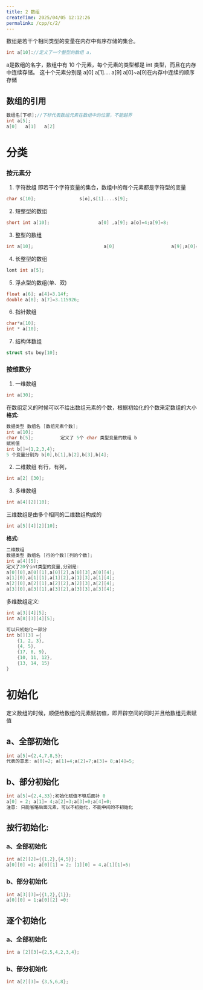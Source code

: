 ```yaml
---
title: 2 数组
createTime: 2025/04/05 12:12:26
permalink: /cpp/c/2/
---
```

数组是若干个相同类型的变量在内存中有序存储的集合。
```c
int a[10]://定义了一个整型的数组 a，
```
a是数组的名字，数组中有 10 个元素，每个元素的类型都是 int 类型，而且在内存中连续存储。
这十个元素分别是 a[0] a[1].... a[9]
a[0]~a[9]在内存中连续的顺序存储
## 数组的引用
```c
数组名[下标];//下标代表数组元素在数组中的位置，不能越界
int a[5];
a[0]   a[1]   a[2]
```
# 分类
### 按元素分
1. 字符数组
即若干个字符变量的集合，数组中的每个元素都是字符型的变量
```c
char s[10];                s[o],s[1]....s[9];
```

2. 短整型的数组
```c
short int a[10];                  a[0] ,a[9]; a[o]=4;a[9]=8;
```

3. 整型的数组
```c
int a[10];                          a[0]                     a[9];a[0]=3;a[0]=6;
```

4. 长整型的数组
```c
lont int a[5];
```

5. 浮点型的数组(单、双)
```c
float a[6]; a[4]=3.14f;
double a[8]; a[7]=3.115926;

```
6. 指针数组
```c
char*a[10];
int * a[10];
```

7. 结构体数组
```c
struct stu boy[10];
```

### 按维数分
1. 一维数组
```c
int a[30];
```
在数组定义的时候可以不给出数组元素的个数，根据初始化的个数来定数组的大小
**格式:**
```c
数据类型 数组名 [数组元素个数];
int a[10];
char b[5];          定义了 5个 char 类型变量的数组 b
赋初值
int b[]={1,2,3,4};
5 个变量分别为 b[0],b[1],b[2],b[3],b[4];
```

2. 二维数组
有行，有列，
```c
int a[2] [30];
```
3. 多维数组
```c
int a[4][2][10];
```

三维数组是由多个相同的二维数组构成的
```c
int a[5][4][2][10];
```
**格式:**
```c
二维数组
数据类型 数组名 [行的个数][列的个数];
int a[4][5];
定义了20个int类型的变量,分别是:
a[0][0],a[0][1],a[0][2],a[0][3],a[0][4];
a[1][0],a[1][1],a[1][2],a[1][3],a[1][4];
a[2][0],a[2][1],a[2][2],a[2][3],a[2][4];
a[3][0],a[3][1],a[3][2],a[3][3],a[3][4];
```
多维数组定义:
```c
int a[3][4][5];
int a[8][3][4][5];

可以只初始化一部分
int b[][3] ={
	{1, 2, 3},
	{4, 5},
	{17, 8, 9},
	{10, 11, 12},
	{13, 14, 15}
}
```

# 初始化
定义数组的时候，顺便给数组的元素赋初值，即开辟空间的同时并且给数组元素赋值
## a、全部初始化
```c
int a[5]={2,4,7,8,5};
代表的意思: a[0]=2; a[1]=4;a[2]=7;a[3]= 8;a[4]=5;
```

## b、部分初始化
```c
int a[5]={2,4,33};初始化赋值不够后面补 0
a[0] = 2; a[1]= 4;a[2]=3;a[3]=0;a[4]=0;
注意: 只能省略后面元素，可以不初始化，不能中间的不初始化
```

## 按行初始化:
### a、全部初始化
```c
int a[2][2]={{1,2},{4,5}};
a[0][0] =1; a[0][1] = 2; [1][0] = 4,a[1][1]=5:
```

### b、部分初始化
```c
int a[3][3]={{1,2},{1}};
a[0][0] = 1;a[0][2] =0:
```

## 逐个初始化
### a、全部初始化
```c
int a [2][3]={2,5,4,2,3,4};
```

### b、部分初始化
```c
int a[2][3]= {3,5,6,8};
```
